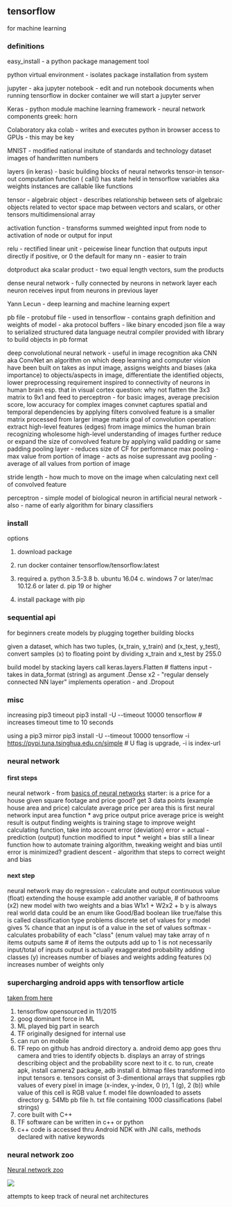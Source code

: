 ## tensorflow

for machine learning

### definitions

easy_install - a python package management tool 

python virtual environment - isolates package installation from system 

jupyter - aka jupyter notebook - edit and run notebook documents
when running tensorflow in docker container we will start a jupyter server

Keras - python module 
machine learning framework - neural network components
greek: horn

Colaboratory aka colab - writes and executes python in browser 
access to GPUs - this may be key 

MNIST - modified national insitute of standards and technology dataset 
images of handwritten numbers

layers (in keras) - basic building blocks of neural networks
tensor-in tensor-out computation function ( call() 
has state held in tensorflow variables aka weights
instances are callable like functions

tensor - algebraic object - describes relationship between sets of algebraic objects related to vector space
map between vectors and scalars, or other tensors
multidimensional array 

activation function - transforms summed weighted input from node to activation of node or output for input

relu - rectified linear unit - peicewise linear function that outputs input directly if positive, or 0 
the default for many nn - easier to train 

dotproduct aka scalar product - two equal length vectors, sum the products

dense neural network - fully connected by neurons in network layer each neuron receives input from neurons in previous layer 

Yann Lecun - deep learning and machine learning expert

pb file - protobuf file - used in tensorflow - contains graph definition and weights of model - aka protocol buffers - like binary encoded json file
a way to serialized structured data 
language neutral
compiler provided with library to build objects in pb format

deep convolutional neural network - useful in image recognition
aka CNN aka ConvNet
an algorithm on which deep learning and computer vision have been built on
takes as input image, assigns weights and biases (aka importance) to objects/aspects in image, differentiate the identified objects, 
lower preprocessing requirement
inspired to connectivity of neurons in human brain esp. that in visual cortex
question: why not flatten the 3x3 matrix to 9x1 and feed to perceptron - for basic images, average precision score, low accuracy for complex images
convnet captures spatial and temporal dependencies by applying filters
convolved feature is a smaller matrix processed from larger image matrix
goal of convolution operation: extract high-level features (edges) from image
mimics the human brain recognizing wholesome high-level understanding of images
further reduce or expand the size of convolved feature by applying valid padding or same padding
pooling layer - reduces size of CF for performance
  max pooling - max value from portion of image - acts as noise supressant
  avg pooling - average of all values from portion of image


stride length - how much to move on the image when calculating next cell of convolved feature

perceptron - simple model of biological neuron in artificial neural network - 
also - name of early algorithm for binary classifiers



### install

options
1.  download package
2.  run docker container tensorflow/tensorflow:latest

0.  required
  a.  python 3.5-3.8
  b.  ubuntu 16.04
  c.  windows 7 or later/mac 10.12.6 or later 
  d.  pip 19 or higher
1.  install package with pip 

### sequential api 

for beginners
create models by plugging together building blocks

given a dataset, which has two tuples,
(x_train, y_train)
and
(x_test, y_test),
convert samples (x) to floating point by dividing x_train and x_test by 255.0

build model by stacking layers
call keras.layers.Flatten # flattens input - takes in data_format (string) as argument
.Dense x2 - "regular densely connected NN layer" implements operation - 
and
.Dropout

### misc

increasing pip3 timeout 
pip3 install -U --timeout 10000 tensorflow # increases timeout time to 10 seconds

using a pip3 mirror
pip3 install -U --timeout 10000 tensorflow -i https://pypi.tuna.tsinghua.edu.cn/simple # U flag is upgrade, -i is index-url 

### neural network

#### first steps

neural network - from [basics of neural networks](https://jalammar.github.io/visual-interactive-guide-basics-neural-networks/)
starter:
is a price for a house given square footage and price good?
get 3 data points (example house area and price)
calculate average price per area 
this is first neural network 
input area 
function * avg price
output price 
average price is weight
result is output 
finding weights is training stage 
to improve weight calculating function,
take into account error (deviation)
error = actual - prediction (output)
function modified to 
input * weight + bias
still a linear function 
how to automate training algorithm, tweaking weight and bias until error is minimized?
gradient descent - algorithm that steps to correct weight and bias 

#### next step 

neural network may do regression - calculate and output continuous value (float)
extending the house example
add another variable, # of bathrooms (x2)
new model with two weights and a bias
W1x1 + W2x2 + b
y is always real world data 
could be an enum like Good/Bad
boolean like true/false
this is called classification type problems
discrete set of values for y 
model gives % chance that an input is of a value in the set of values 
softmax - calculates probability of each "class" (enum value)
  may take array of n items outputs same # of items
  the outputs add up to 1
  is not necessarily input/total of inputs
  output is actually exaggerated probability
adding classes (y) increases number of biases and weights
adding features (x) increases number of weights only

### supercharging android apps with tensorflow article

[taken from here](https://jalammar.github.io/Supercharging-android-apps-using-tensorflow/)

1.  tensorflow opensourced in 11/2015
2.  goog dominant force in ML
3.  ML played big part in search 
4.  TF originally designed for internal use 
5.  can run on mobile 
6.  TF repo on github has android directory
    a.  android demo app goes thru camera and tries to identify objects 
    b.  displays an array of strings describing object and the probability score next to it
    c.  to run, create apk, install camera2 package, adb install
    d.  bitmap files transformed into input tensors
    e.  tensors consist of 3-dimentional arrays that supplies rgb values of every pixel in image (x-index, y-index, 0 (r), 1 (g), 2 (b)) while value of this cell is RGB value 
    f.  model file downloaded to assets directory
    g.  54Mb pb file
    h.  txt file containing 1000 classifications (label strings)
7.  core built with C++
8.  TF software can be written in c++ or python
9.  c++ code is accessed thru Android NDK with JNI calls, methods declared with native keywords

### neural network zoo

[Neural network zoo](https://www.asimovinstitute.org/neural-network-zoo/)

<img src="https://www.asimovinstitute.org/wp-content/uploads/2019/04/NeuralNetworkZo19High.png"/>

attempts to keep track of neural net architectures 

